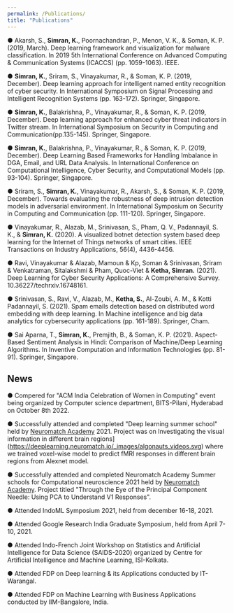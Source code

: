 ```yaml
---
permalink: /Publications/
title: "Publications"
---
```


● Akarsh, S., **Simran, K.**, Poornachandran, P., Menon, V. K., & Soman, K. P. (2019, March). Deep learning framework and visualization for malware classification. In 2019 5th International Conference on Advanced Computing & Communication Systems (ICACCS) (pp. 1059-1063). IEEE.

● **Simran, K.**, Sriram, S., Vinayakumar, R., & Soman, K. P. (2019, December). Deep learning approach for intelligent named entity recognition of cyber security. In International Symposium on Signal Processing and Intelligent Recognition Systems (pp. 163-172). Springer, Singapore.

● **Simran, K.**, Balakrishna, P., Vinayakumar, R., & Soman, K. P. (2019, December). Deep learning approach for enhanced cyber threat indicators in Twitter stream. In International Symposium on Security in Computing and Communication(pp.135-145). Springer, Singapore.

● **Simran, K.**, Balakrishna, P., Vinayakumar, R., & Soman, K. P. (2019, December). Deep Learning Based Frameworks for Handling Imbalance in DGA, Email, and URL Data Analysis. In International Conference on Computational Intelligence, Cyber Security, and Computational Models (pp. 93-104). Springer, Singapore.

● Sriram, S., **Simran, K.**, Vinayakumar, R., Akarsh, S., & Soman, K. P. (2019, December). Towards evaluating the robustness of deep intrusion detection models in adversarial environment. In International Symposium on Security in Computing and Communication (pp. 111-120). Springer, Singapore.

● Vinayakumar, R., Alazab, M., Srinivasan, S., Pham, Q. V., Padannayil, S. K., & **Simran, K.** (2020). A visualized botnet detection system based deep learning for the Internet of Things networks of smart cities. IEEE Transactions on Industry Applications, 56(4), 4436-4456.

● Ravi, Vinayakumar & Alazab, Mamoun & Kp, Soman & Srinivasan, Sriram & Venkatraman, Sitalakshmi & Pham, Quoc-Viet & **Ketha, Simran.** (2021). Deep Learning for Cyber Security Applications: A Comprehensive Survey. 10.36227/techrxiv.16748161.

● Srinivasan, S., Ravi, V., Alazab, M., **Ketha, S.**, Al-Zoubi, A. M., & Kotti Padannayil, S. (2021). Spam emails detection based on distributed word embedding with deep learning. In Machine intelligence and big data analytics for cybersecurity applications (pp. 161-189). Springer, Cham.

● Sai Aparna, T., **Simran, K.**, Premjith, B., & Soman, K. P. (2021). Aspect-Based Sentiment Analysis in Hindi: Comparison of Machine/Deep Learning Algorithms. In Inventive Computation and Information Technologies (pp. 81-91). Springer, Singapore.


## News
● Compered for "ACM India Celebration of Women in Computing" event being organized by Computer science department, BITS-Pilani, Hyderabad on October 8th 2022. 


● Successfully attended and completed "Deep learning summer school" held by [Neuromatch Academy](https://academy.neuromatch.io/) 2021. Project was on Investigating the visual information in different brain regions](https://deeplearning.neuromatch.io/_images/algonauts_videos.svg) where we trained voxel-wise model to predict fMRI responses in different brain regions from Alexnet model. 


● Successfully attended and completed Neuromatch Academy Summer schools for Computational neuroscience 2021 held by [Neuromatch Academy](https://academy.neuromatch.io/). Project titled "Through the Eye of the Principal Component Needle: Using PCA to Understand V1 Responses".

● Attended IndoML Symposium 2021, held from december 16-18, 2021.

● Attended Google Research India Graduate Symposium, held from April 7-10, 2021.

● Attended Indo-French Joint Workshop on Statistics and Artificial Intelligence for Data Science (SAIDS-2020) organized by Centre for Artificial Intelligence and Machine Learning, ISI-Kolkata.

● Attended FDP on Deep learning & its Applications conducted by IT-Warangal.

● Attended FDP on Machine Learning with Business Applications conducted by IIM-Bangalore, India.









